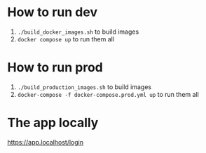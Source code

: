 # How to run dev

1. `./build_docker_images.sh` to build images
2. `docker compose up` to run them all

# How to run prod

1. `./build_production_images.sh` to build images
2. `docker-compose -f docker-compose.prod.yml up` to run them all

# The app locally
https://app.localhost/login